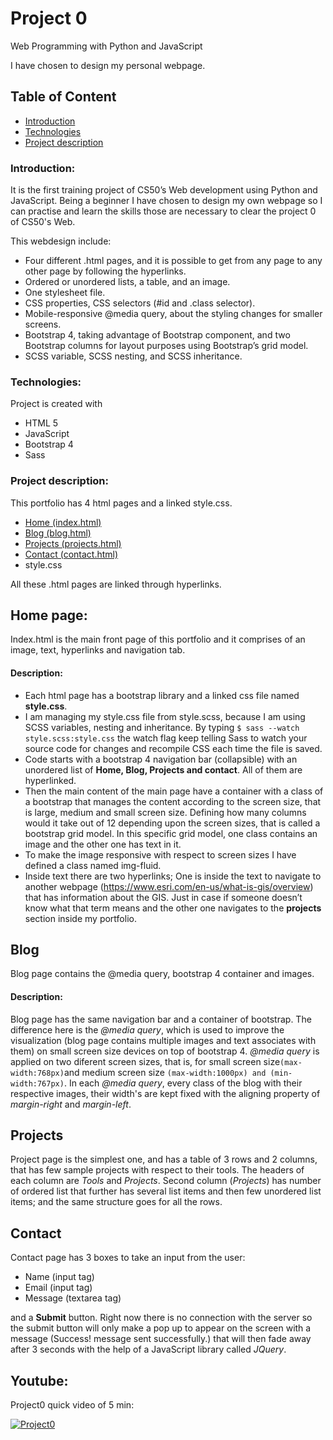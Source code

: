 # Project 0

Web Programming with Python and JavaScript

I have chosen to design my personal webpage.

## Table of Content
- [Introduction](#Introduction)
- [Technologies](#Technologies)
- [Project description](#Project-description)

### Introduction:
It is the first training project of CS50’s Web development using Python and JavaScript. Being a beginner I have chosen to design my own webpage so I can practise and learn the skills those are necessary to clear the project 0 of CS50's Web.

This webdesign include:
- Four different .html pages, and it is possible to get from any page to any other page by following the hyperlinks.
- Ordered or unordered lists, a table, and an image.
- One stylesheet file.
- CSS properties, CSS selectors (#id and .class selector).
- Mobile-responsive @media query, about the styling changes for smaller screens.
- Bootstrap 4, taking advantage of Bootstrap component, and two Bootstrap columns for layout purposes using Bootstrap’s grid model.
- SCSS variable, SCSS nesting, and SCSS inheritance.

### Technologies:
Project is created with

- HTML 5
- JavaScript
- Bootstrap 4
- Sass

### Project description:

This portfolio has 4 html pages and a linked style.css.

  - [Home (index.html)](#home-page)
  - [Blog (blog.html)](#blog)
  - [Projects (projects.html)](#projects)
  - [Contact (contact.html)](#contact)
  - style.css

All these .html pages are linked through hyperlinks.

## Home page:
Index.html is the main front page of this portfolio and it comprises of an image, text, hyperlinks and navigation tab.

#### Description:

- Each html page has a bootstrap library and a linked css file named **style.css**.
- I am managing my style.css file from style.scss, because I am using SCSS variables, nesting and inheritance. By typing ``` $ sass --watch style.scss:style.css ``` the watch flag keep telling Sass to watch your source code for changes and recompile CSS each time the file is saved.
- Code starts with a bootstrap 4 navigation bar (collapsible) with an unordered list of **Home, Blog, Projects and contact**. All of them are hyperlinked.
- Then the main content of the main page have a container with a class of a bootstrap that manages the content according to the screen size, that is large, medium and small screen size. Defining how many columns would it take out of 12 depending upon the screen sizes, that is called a bootstrap grid model. In this specific grid model, one class contains an image and the other one has text in it.
- To make the image responsive with respect to screen sizes I have defined a class named img-fluid.
- Inside text there are two hyperlinks; One is inside the text to navigate to another webpage (https://www.esri.com/en-us/what-is-gis/overview) that has information about the GIS. Just in case if someone doesn’t know what that term means and the other one navigates to the **projects** section inside my portfolio.

## Blog

Blog page contains the @media query, bootstrap 4 container and images.

#### Description:

Blog page has the same navigation bar and a container of bootstrap. The difference here is the *@media query*, which is used to improve the visualization (blog page contains multiple images and text associates with them) on small screen size devices on top of bootstrap 4. *@media query* is applied on two diferent screen sizes, that is, for small screen size```(max-width:768px)```and medium screen size ```(max-width:1000px) and (min-width:767px)```. In each *@media query*, every class of the blog with their respective images, their width's are kept fixed with the aligning property of *margin-right* and *margin-left*.

## Projects

Project page is the simplest one, and has a table of 3 rows and 2 columns, that has few sample projects with respect to their tools. The headers of each column are *Tools* and *Projects*. Second column (*Projects*) has number of ordered list that further has several list items and then few unordered list items; and the same structure goes for all the rows.

## Contact

Contact page has 3 boxes to take an input from the user:

- Name (input tag)
- Email (input tag)
- Message (textarea tag)

and a **Submit** button. Right now there is no connection with the server so the submit button will only make a pop up to appear on the screen with a message (Success! message sent successfully.) that will then fade away after 3 seconds with the help of a JavaScript library called  *JQuery*.

## Youtube:

Project0 quick video of 5 min:

[![Project0](https://img.youtube.com/vi/UspV1OcO8to/0.jpg)](https://youtu.be/UspV1OcO8to)
